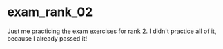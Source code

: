 # exam_rank_02
Just me practicing the exam exercises for rank 2. I didn't practice all of it, because I already passed it!
